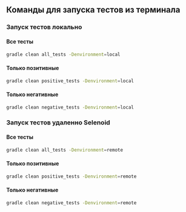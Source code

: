 ## Команды для запуска тестов из терминала

### Запуск тестов локально

#### Все тесты

```bash
gradle clean all_tests -Denvironment=local 
```
#### Только позитивные

```bash
gradle clean positive_tests -Denvironment=local
```
#### Только негативные

```bash
gradle clean negative_tests -Denvironment=local
```


### Запуск тестов удаленно Selenoid 

#### Все тесты

```bash
gradle clean all_tests -Denvironment=remote 
```
#### Только позитивные

```bash
gradle clean positive_tests -Denvironment=remote
```
#### Только негативные

```bash
gradle clean negative_tests -Denvironment=remote
```
